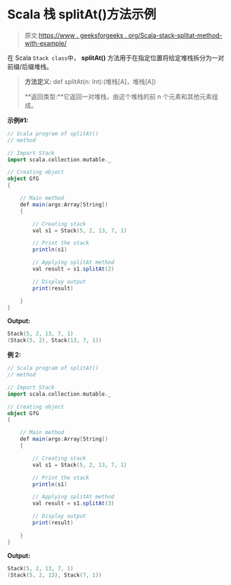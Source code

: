 # Scala 栈 splitAt()方法示例

> 原文:[https://www . geeksforgeeks . org/Scala-stack-splitat-method-with-example/](https://www.geeksforgeeks.org/scala-stack-splitat-method-with-example/)

在 Scala `Stack class`中， **splitAt()** 方法用于在指定位置将给定堆栈拆分为一对前缀/后缀堆栈。

> **方法定义:** def splitAt(n: Int):(堆栈[A]，堆栈[A])
> 
> **返回类型:**它返回一对堆栈，由这个堆栈的前 n 个元素和其他元素组成。

**示例#1:**

```scala
// Scala program of splitAt() 
// method 

// Import Stack 
import scala.collection.mutable._

// Creating object 
object GfG 
{ 

    // Main method 
    def main(args:Array[String]) 
    { 

        // Creating stack
        val s1 = Stack(5, 2, 13, 7, 1) 

        // Print the stack 
        println(s1) 

        // Applying splitAt method  
        val result = s1.splitAt(2)

        // Display output 
        print(result) 

    } 
} 
```

**Output:**

```scala
Stack(5, 2, 13, 7, 1)
(Stack(5, 2), Stack(13, 7, 1))

```

**例 2:**

```scala
// Scala program of splitAt() 
// method 

// Import Stack 
import scala.collection.mutable._

// Creating object 
object GfG 
{ 

    // Main method 
    def main(args:Array[String]) 
    { 

        // Creating stack
        val s1 = Stack(5, 2, 13, 7, 1) 

        // Print the stack 
        println(s1) 

        // Applying splitAt method  
        val result = s1.splitAt(3)

        // Display output 
        print(result) 

    } 
} 
```

**Output:**

```scala
Stack(5, 2, 13, 7, 1)
(Stack(5, 2, 13), Stack(7, 1))

```